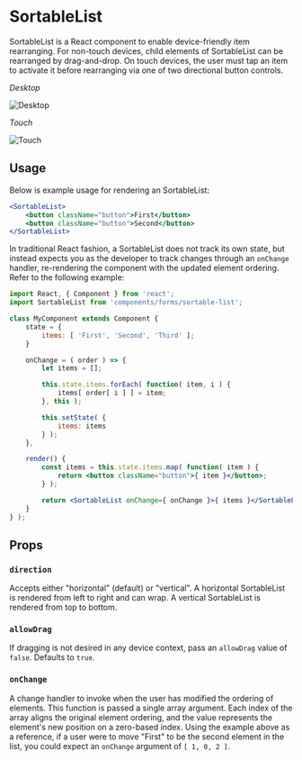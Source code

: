 SortableList
===============

SortableList is a React component to enable device-friendly item rearranging. For non-touch devices, child elements of SortableList can be rearranged by drag-and-drop. On touch devices, the user must tap an item to activate it before rearranging via one of two directional button controls.

*Desktop*

![Desktop](https://cldup.com/kcSdY87WOC.gif)

*Touch*

![Touch](https://cldup.com/G6xOcADYAl.gif)

## Usage

Below is example usage for rendering an SortableList:

```jsx
<SortableList>
	<button className="button">First</button>
	<button className="button">Second</button>
</SortableList>
```

In traditional React fashion, a SortableList does not track its own state, but instead expects you as the developer to track changes through an `onChange` handler, re-rendering the component with the updated element ordering. Refer to the following example:

```jsx
import React, { Component } from 'react';
import SortableList from 'components/forms/sortable-list';

class MyComponent extends Component {
	state = {
		items: [ 'First', 'Second', 'Third' ];
	}

	onChange = ( order ) => {
		let items = [];

		this.state.items.forEach( function( item, i ) {
			items[ order[ i ] ] = item;
		}, this );

		this.setState( {
			items: items
		} );
	},

	render() {
		const items = this.state.items.map( function( item ) {
			return <button className="button">{ item }</button>;
		} );

		return <SortableList onChange={ onChange }>{ items }</SortableList>;
	}
} );
```

## Props

### `direction`

Accepts either "horizontal" (default) or "vertical". A horizontal SortableList is rendered from left to right and can wrap. A vertical SortableList is rendered from top to bottom.

### `allowDrag`

If dragging is not desired in any device context, pass an `allowDrag` value of `false`. Defaults to `true`.

### `onChange`

A change handler to invoke when the user has modified the ordering of elements. This function is passed a single array argument. Each index of the array aligns the original element ordering, and the value represents the element's new position on a zero-based index. Using the example above as a reference, if a user were to move "First" to be the second element in the list, you could expect an `onChange` argument of `[ 1, 0, 2 ]`.
